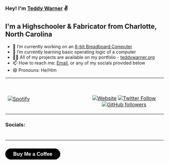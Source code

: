 <script src="https://kit.fontawesome.com/79ff35ecec.js" crossorigin="anonymous"></script>

<style>
.socials {
    margin-top: -25px;
  }
  
  .ln {
    padding-left: 0.3em;
    padding-right: 0.3em;
  }
  
  .fa-linkedin:hover {
      color: #0e76a8;
  }
  
  .git {
    padding-left: 0.3em;
    padding-right: 0.3em;
  }
  
  .fa-github:hover {
      color: #404040;
  }
  
  .insta {
    padding-left: 0.3em;
    padding-right: 0.3em;
  }
  
  .fa-instagram:hover {
      color: #ca2dfa;
  }
  
  .twitter {
    padding-left: 0.3em;
    padding-right: 0.3em;
  }
  
  .fa-twitter:hover {
      color: #00acee;
  }
  
  .discord {
    padding-left: 0.3em;
    padding-right: 0.3em;
  }
  
  .fa-discord:hover {
      color: #5865F2;
  }
  
  .spotify {
    padding-left: 0.3em;
    padding-right: 0.3em;
  }
  
  .fa-spotify:hover {
      color: #1DB954;
  }
  
  .email {
    padding-left: 0.3em;
    padding-right: 0.3em;
  }
  
  .fa-paper-plane:hover {
      color: #5466ce;
  }
  
    .coffee {
      width: 175px;
      height: 35px;
      font-size: 16px;
      font-weight: 600;
      color: #fff;
      cursor: pointer;
      margin-top: 12px;
      text-align:center;
      border: none;
      background-size: 300% 100%;
      background-image: linear-gradient(315deg, #7183f0, #5466ce, #000000, #000000);
      border-radius: 50px;
      moz-transition: all .4s ease-in-out;
      -o-transition: all .4s ease-in-out;
      -webkit-transition: all .4s ease-in-out;
      transition: all .4s ease-in-out;
  }
  
  .coffee:hover {
      background-position: 100% 0;
      moz-transition: all .4s ease-in-out;
      -o-transition: all .4s ease-in-out;
      -webkit-transition: all .4s ease-in-out;
      transition: all .4s ease-in-out;
  }
</style>

[website]: https://teddywarner.org/
[current]: https://teddywarner.org/Projects/8-bit/
[twitter]: https://twitter.com/WarnerTeddy
[instagram]: https://www.instagram.com/teddywarner
[linkedin]: https://www.linkedin.com/in/teddy-warner-880974200/
[email]: mailto:<Twarner491@gmail.com>

### Hey! I'm [Teddy Warner][website] ✌️

## I'm a Highschooler & Fabricator from Charlotte, North Carolina

- 🔭 I’m currently working on an [8-bit Breadboard Computer][current]
- 🌱 I’m currently learning basic operating logic of a computer
- 👨‍💻 All of my projects are available on my portfolio - [teddywarner.org][website]
- 📫 How to reach me: [Email][email], or any of my socials provided below
- 😄 Pronouns: He/Him

<table width="100%"> 
  <tr>
  <td width="50%">
      
&nbsp; <br> [![Spotify](https://novatorem-oqoqm52ci-twarner491.vercel.app/api/spotify)](https://open.spotify.com/user/mskz5e4dyzv4cb4kkn73iipq0?si=5eba25ddc4f74313)

  </td>
  <td width="50%">

<br><p align="center">
<a href="https://teddywarner.org/">![Website](https://img.shields.io/website?down_message=offline&label=teddywarner.org&style=for-the-badge&up_message=online&url=https%3A%2F%2Fteddywarner.org%2F)</a>
<a href="https://twitter.com/WarnerTeddy">![Twitter Follow](https://img.shields.io/twitter/follow/WarnerTeddy?color=%231DA1F2&logo=Twitter&logoColor=%231DA1F2&style=for-the-badge)</a>
<a href="https://github.com/Twarner491">![GitHub followers](https://img.shields.io/github/followers/Twarner491?color=%23181717&label=Follow%20%40Twarner491&logo=GitHub&logoColor=%23181717&style=for-the-badge)</a>
</p>
  </td>
  </table>

### Socials:

<div class="socials">
  <a href="https://www.linkedin.com/in/teddy-warner-880974200/" class="ln" style=" color: inherit;" title="Linked In - Teddy Warner"><i class="fab fa-linkedin"></i></a>
  <a href="https://github.com/Twarner491" class="git" style=" color: inherit;" title="Github - Twarner491"><i class="fab fa-github"></i></a>
  <a href="https://www.instagram.com/teddywarner" class="insta" style=" color: inherit;" title="Instagram - @teddywarner"><i class="fa fa-instagram"></i></a>
  <a href="https://twitter.com/WarnerTeddy" class="twitter" style=" color: inherit;" title="Twitter - @WarnerTeddy"><i class="fa fa-twitter"></i></a>
  <a href="https://discordapp.com/users/534164566649733120/" class="ln" style=" color: inherit;" title="Discord - Twarner#2592"><i class="fab fa-discord"></i></a>
  <a href="https://open.spotify.com/user/mskz5e4dyzv4cb4kkn73iipq0?si=58a503e3c7a54eeb" class="spotify" style=" color: inherit;" title="Spotify - Teddy Warner"><i class="fab fa-spotify"></i></a>
  <a href="mailto:<Twarner491@gmail.com>" class="email" style=" color: inherit;" title="Email - Twarner491@gmail.com"><i class="fas fa-paper-plane"></i></a>
</div>

<br />

---

<a href="https://venmo.com/code?user_id=3111963315929088513&created=1639965251.6239061&printed=1" style=" color: inherit;">
  <button class="coffee" title="Venmo - @Teddy-Warner"><i class="fas fa-coffee"></i> Buy Me a Coffee</button>
</a>